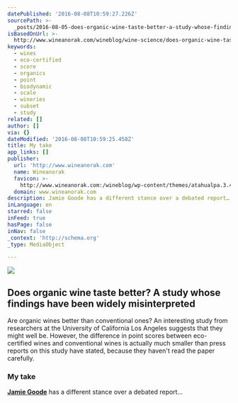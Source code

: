 ```yaml
---
datePublished: '2016-08-08T10:59:27.226Z'
sourcePath: >-
  _posts/2016-08-05-does-organic-wine-taste-better-a-study-whose-findings-have.md
isBasedOnUrl: >-
  http://www.wineanorak.com/wineblog/wine-science/does-organic-wine-taste-better-a-study-whose-findings-have-been-widely-misinterpreted
keywords:
  - wines
  - eco-certified
  - score
  - organics
  - point
  - biodynamic
  - scale
  - wineries
  - subset
  - study
related: []
author: []
via: {}
dateModified: '2016-08-08T10:59:25.458Z'
title: My take
app_links: []
publisher:
  url: 'http://www.wineanorak.com'
  name: Wineanorak
  favicon: >-
    http://www.wineanorak.com:/wineblog/wp-content/themes/atahualpa.3.4.5/atahualpa/images/favicon/new-favicon.ico
  domain: www.wineanorak.com
description: Jamie Goode has a different stance over a debated report…
inLanguage: en
starred: false
inFeed: true
hasPage: false
inNav: false
_context: 'http://schema.org'
_type: MediaObject

---
```

<article style=""><img src="https://s3-us-west-2.amazonaws.com/the-grid-img/p/d4a3ac99c46a762f55c27903ab59709c3c48eda5.jpg" /><h1>Does organic wine taste better? A study whose findings have been widely misinterpreted</h1><p>Are organic wines better than conventional ones? An interesting study from researchers at the University of California Los Angeles suggests that they might well be. However, the difference in point scores between eco-certified wines and conventional wines is actually much smaller than press reports on this study have stated, because they haven't read the paper carefully.</p></article>

### My take

**[Jamie Goode][0]** has a different stance over a debated report...

[0]: http://www.wineanorak.com/